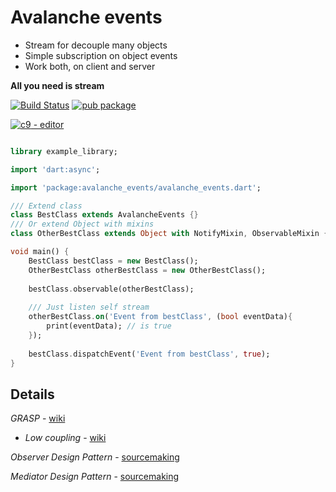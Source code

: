 # Avalanche events
- Stream for decouple many objects
- Simple subscription on object events
- Work both, on client and server

**All you need is stream**

[![Build Status](https://codeship.com/projects/a6ef90c0-45cd-0134-48a7-5a6886627d55/status?branch=master)](https://codeship.com/projects/a6ef90c0-45cd-0134-48a7-5a6886627d55/status?branch=master) 
[![pub package](https://img.shields.io/pub/v/avalanche_events.svg?style=flat)](https://pub.dartlang.org/packages/avalanche_events)

[![c9](http://wiki.teamliquid.net/commons/images/thumb/f/fd/Cloud9.png/48px-Cloud9.png) - editor](https://ide.c9.io/rasart/avalanche_events)


```dart

library example_library;

import 'dart:async';

import 'package:avalanche_events/avalanche_events.dart';

/// Extend class
class BestClass extends AvalancheEvents {}
/// Or extend Object with mixins
class OtherBestClass extends Object with NotifyMixin, ObservableMixin {}

void main() {
    BestClass bestClass = new BestClass();
    OtherBestClass otherBestClass = new OtherBestClass();
    
    bestClass.observable(otherBestClass);
    
    /// Just listen self stream
    otherBestClass.on('Event from bestClass', (bool eventData){
        print(eventData); // is true
    });
    
    bestClass.dispatchEvent('Event from bestClass', true);
}

```

Details
------
*GRASP* - [wiki](https://en.wikipedia.org/wiki/GRASP)
 - *Low coupling* - [wiki](https://en.wikipedia.org/wiki/GRASP#Low_coupling)

*Observer Design Pattern* - [sourcemaking](https://sourcemaking.com/design_patterns/observer)

*Mediator Design Pattern* - [sourcemaking](https://sourcemaking.com/design_patterns/mediator)